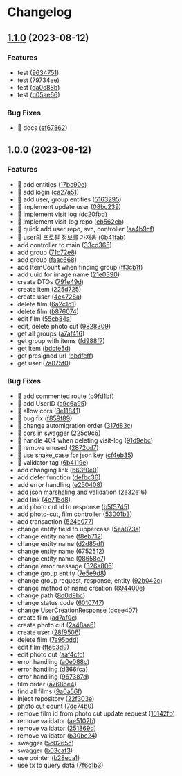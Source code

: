# Changelog

## [1.1.0](https://github.com/Nexters/pinterest/compare/v1.0.0...v1.1.0) (2023-08-12)


### Features

* test ([9634751](https://github.com/Nexters/pinterest/commit/96347512c43eed3668cddb255883e397e38b2789))
* test ([79734ee](https://github.com/Nexters/pinterest/commit/79734ee57d15a710da970eea0802b09dcee47520))
* test ([da0c88b](https://github.com/Nexters/pinterest/commit/da0c88bc5e1b36595b8781d41dc71ee6bda8f5fa))
* test ([b05ae66](https://github.com/Nexters/pinterest/commit/b05ae6679a23b293bea57a8cf732ecf816b98e07))


### Bug Fixes

* 🐛 docs ([ef67862](https://github.com/Nexters/pinterest/commit/ef67862e910dc45782af1d6ed304cb62fca36a9f))

## 1.0.0 (2023-08-12)


### Features

* 🎸 add entities ([17bc90e](https://github.com/Nexters/pinterest/commit/17bc90e3069c96c46e8928bb4d10515fce93b36c))
* 🎸 add login ([ca27a51](https://github.com/Nexters/pinterest/commit/ca27a5117e54e5bde3f30377657a408e7331eb96))
* 🎸 add user, group entities ([5163295](https://github.com/Nexters/pinterest/commit/516329549afde5e3f9b9261418d8ecad8d9f95b3))
* 🎸 implement update user ([08bc239](https://github.com/Nexters/pinterest/commit/08bc239dcffc7c069046dd3bb06a2b623f111f20))
* 🎸 implement visit log ([dc20fbd](https://github.com/Nexters/pinterest/commit/dc20fbd38c19ca4bc27383d70cda8b77c5d470fa))
* 🎸 implement visit-log repo ([eb562cb](https://github.com/Nexters/pinterest/commit/eb562cb37b1cf319e523c4045339a327f0d7a4fe))
* 🎸 quick add user repo, svc, controller ([aa4b9cf](https://github.com/Nexters/pinterest/commit/aa4b9cffdd76c3d74d4b85ec0983aea227114186))
* 🎸 user의 프로필 정보를 가져옴 ([0b41fab](https://github.com/Nexters/pinterest/commit/0b41fab7cb4b22749f51bfc04a5b761ef25c0fed))
* add controller to main ([33cd365](https://github.com/Nexters/pinterest/commit/33cd365f26052f817a1cf6370b5773d19c95cbfe))
* add group ([71c72e8](https://github.com/Nexters/pinterest/commit/71c72e8d4029e1d8d7a6c9f607f6adee841a8a3d))
* add group ([faac668](https://github.com/Nexters/pinterest/commit/faac6685a5d8c8fba279641308e2bc7d8b8d5115))
* add ItemCount when finding group ([ff3cb1f](https://github.com/Nexters/pinterest/commit/ff3cb1f5177acf57cb7207d4cd042afada9fa0ba))
* add uuid for image name ([21e0390](https://github.com/Nexters/pinterest/commit/21e0390719aae52dfc82e3aa74b891aa2a1d5361))
* create DTOs ([791e49d](https://github.com/Nexters/pinterest/commit/791e49d24e88c3a4734c120c7d26371148578c31))
* create item ([225d725](https://github.com/Nexters/pinterest/commit/225d725306e8849b7abbd78683013ca43c26e10f))
* create user ([4e4728a](https://github.com/Nexters/pinterest/commit/4e4728a8470e3c9097b777f7dace0bbabcad7e10))
* delete film ([6a2c1d1](https://github.com/Nexters/pinterest/commit/6a2c1d177f6302a191d9acb0c26badda122e6327))
* delete film ([b876074](https://github.com/Nexters/pinterest/commit/b876074f34231cdf58062662dc9fa3596578ec8c))
* edit film ([55cb84a](https://github.com/Nexters/pinterest/commit/55cb84ab089a910d10eb9f481c2edfb547e306ef))
* edit, delete photo cut ([9828309](https://github.com/Nexters/pinterest/commit/9828309e60ae01c515d7720a9ba3d30c3ce42e91))
* get all groups ([a7af416](https://github.com/Nexters/pinterest/commit/a7af41686c52bc152b304cfa3f984aa37cd14f17))
* get group with items ([fd988f7](https://github.com/Nexters/pinterest/commit/fd988f79710f6417eb17668f4c40c2fbb3030645))
* get item ([bdcfe5d](https://github.com/Nexters/pinterest/commit/bdcfe5d0d2f53f8849d14bc8acdfd4e674b962d0))
* get presigned url ([bbdfcff](https://github.com/Nexters/pinterest/commit/bbdfcff0b74deaeb1c72b0710f453469ff3e9b5b))
* get user ([7a075f0](https://github.com/Nexters/pinterest/commit/7a075f07b704efc577508b2b74212191f995a543))


### Bug Fixes

* 🐛 add commented route ([b9fd1bf](https://github.com/Nexters/pinterest/commit/b9fd1bf33d39c9786e797274031e06b9e13cfc7d))
* 🐛 add UserID ([a9c6a95](https://github.com/Nexters/pinterest/commit/a9c6a95915ec4805a64d192bbc2e4fa791f846eb))
* 🐛 allow cors ([8e11841](https://github.com/Nexters/pinterest/commit/8e11841fe67b259495a6344355b5c9395eb9639f))
* 🐛 bug fix ([f859f89](https://github.com/Nexters/pinterest/commit/f859f899b5a91a7565810762f6637443f7fd1bda))
* 🐛 change automigration order ([317d83c](https://github.com/Nexters/pinterest/commit/317d83c280af0d8d948b9e7f37274aa849d7a22f))
* 🐛 cors in swagger ([225c9c6](https://github.com/Nexters/pinterest/commit/225c9c6aadddadc19ff70e74c1e6a89faa5fe479))
* 🐛 handle 404 when deleting visit-log ([91d9ebc](https://github.com/Nexters/pinterest/commit/91d9ebc84d8b33939543f5032e0322cc3236f074))
* 🐛 remove unused ([2872cd7](https://github.com/Nexters/pinterest/commit/2872cd79c271be444e4f73e61f709fcdf23e6afc))
* 🐛 use snake_case for json key ([cf4eb35](https://github.com/Nexters/pinterest/commit/cf4eb35eb8b1f69a3aad46bef8d1f0774bbd5eae))
* 🐛 validator tag ([6b4119e](https://github.com/Nexters/pinterest/commit/6b4119edbd914a8a56daf2bca2674f83bbee49c5))
* add changing link ([b63f0e0](https://github.com/Nexters/pinterest/commit/b63f0e0c2e97202b8011abb30844574056a2c80b))
* add defer function ([defbc36](https://github.com/Nexters/pinterest/commit/defbc36f6e1c319a6d682ffd03ede6c4d6f4e9a6))
* add error handling ([e250408](https://github.com/Nexters/pinterest/commit/e250408960b4dafc94ee378573749c53e1addb26))
* add json marshaling and  validation ([2e32e16](https://github.com/Nexters/pinterest/commit/2e32e16793f1790638291c8a4d3d30bdf669df32))
* add link ([4e715d8](https://github.com/Nexters/pinterest/commit/4e715d8b405af854a34aa16ae668f97225985fcd))
* add photo cut id to response ([b5f5745](https://github.com/Nexters/pinterest/commit/b5f5745004abc5bddf5afbf50c869ec56e92e96a))
* add photo-cut, film controller ([53001b3](https://github.com/Nexters/pinterest/commit/53001b3cd4804a960a979817c88c492c5d0b8434))
* add transaction ([524b077](https://github.com/Nexters/pinterest/commit/524b07796047650bf5e3185268937d2c0381320e))
* change entity field to uppercase ([5ea873a](https://github.com/Nexters/pinterest/commit/5ea873a48dccf442b9472f9df600767d6cb8de73))
* change entity name ([f8eb712](https://github.com/Nexters/pinterest/commit/f8eb7128f35695d605afbb0342294f4f8acae4c6))
* change entity name ([d2d85df](https://github.com/Nexters/pinterest/commit/d2d85df6a2e2d98b0394ca2568f8afa0881c15c5))
* change entity name ([6752512](https://github.com/Nexters/pinterest/commit/67525122a488540a539cb48e7cd8e73f27d1b187))
* change entity name ([08658c7](https://github.com/Nexters/pinterest/commit/08658c7e052a47453f159d23bba19997b75c775c))
* change error message ([326a806](https://github.com/Nexters/pinterest/commit/326a80654cfd73b19bf665ca182105ceb10e59c7))
* change group entity ([7e5e9d8](https://github.com/Nexters/pinterest/commit/7e5e9d8ce1cec0c6843aa57951847141ecb1d15e))
* change group request, response, entity ([92b042c](https://github.com/Nexters/pinterest/commit/92b042c9a31d04c62881fc5e160f71af5ec6919e))
* change method of name creation ([894400e](https://github.com/Nexters/pinterest/commit/894400ef03da8c46740ffbbbd56ae0793c1a8c52))
* change path ([8d0d9bc](https://github.com/Nexters/pinterest/commit/8d0d9bccb424930bb6369454382ea69cf0b0c6fb))
* change status code ([6010747](https://github.com/Nexters/pinterest/commit/60107475300f7cde61d1af18471efc5a4c92c411))
* change UserCreationResponse ([dcee407](https://github.com/Nexters/pinterest/commit/dcee4076e30976724b769c804c04a5d3e9ae3025))
* create film ([ad7af0c](https://github.com/Nexters/pinterest/commit/ad7af0cb12079bdfb71ecd648ff22fddbe3118f6))
* create photo cut ([2a48aa6](https://github.com/Nexters/pinterest/commit/2a48aa6d2877603c6eaf4337b9e2f0c5d6026968))
* create user ([28f9506](https://github.com/Nexters/pinterest/commit/28f9506c9d9be4cc7e9f66149d7a2b12d92af690))
* delete film ([7a95bdd](https://github.com/Nexters/pinterest/commit/7a95bddf4d9d5478f2b1a24b6a6a52948e9563f8))
* edit film ([ffa63d9](https://github.com/Nexters/pinterest/commit/ffa63d9f6f53886cba147bfe76a94ff0c202f2de))
* edit photo cut ([aaf4cfc](https://github.com/Nexters/pinterest/commit/aaf4cfc06af8dc42cc2386708e2a5dd0eaecdefd))
* error handling ([a0e088c](https://github.com/Nexters/pinterest/commit/a0e088c11aaa92e1c773b65f4958a16cdc8a0d06))
* error handling ([d366fca](https://github.com/Nexters/pinterest/commit/d366fca74bb5301075c1afb57beed9b9d3bf7c11))
* error handling ([967387d](https://github.com/Nexters/pinterest/commit/967387d0c368eee870ba0f6d6fc96cac62383db0))
* film order ([a768be4](https://github.com/Nexters/pinterest/commit/a768be4f2369cac369392f7f61d2a57b74592cbd))
* find all films ([9a0a56f](https://github.com/Nexters/pinterest/commit/9a0a56fcfabff66ca1d5e574d1962bb28ff766da))
* inject repository ([22f303e](https://github.com/Nexters/pinterest/commit/22f303eebb664033803ff9f73b1a1316261edf98))
* photo cut count ([7dc74b0](https://github.com/Nexters/pinterest/commit/7dc74b0949e022fe17414dc09d5085e3d720784c))
* remove film id from photo cut update request ([15142fb](https://github.com/Nexters/pinterest/commit/15142fb59af5421e8c255cc627163f99b53da9db))
* remove validator ([ae5102b](https://github.com/Nexters/pinterest/commit/ae5102b8e5f66df63f84c96a6b26ce671ccdb360))
* remove validator ([251869d](https://github.com/Nexters/pinterest/commit/251869dfa33d1e57ab93835ca0b7f2ff82e1cda8))
* remove validator ([b30bc24](https://github.com/Nexters/pinterest/commit/b30bc247c329a7bf3d1998f455a013b217b3f805))
* swagger ([5c0265c](https://github.com/Nexters/pinterest/commit/5c0265cd5abad85cb4b1174d020c40c9c906e640))
* swagger ([b03caf3](https://github.com/Nexters/pinterest/commit/b03caf3c622cf9dbdfec775c10ae92a329a466ff))
* use pointer ([b28eca1](https://github.com/Nexters/pinterest/commit/b28eca17197715f1e8506708291c058311620afb))
* use tx to query data ([7f6c1b3](https://github.com/Nexters/pinterest/commit/7f6c1b3deb34ad8336c61f6f7bd6d976ea056a15))
